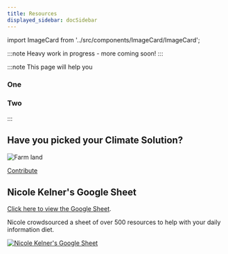 ```yaml
---
title: Resources
displayed_sidebar: docSidebar
---
```

import ImageCard from '../src/components/ImageCard/ImageCard';

:::note
Heavy work in progress - more coming soon!
:::

:::note This page will help you

### One

### Two
:::

<!-- <div style={{ display: 'flex', flexWrap: 'wrap'}}>


  <ImageCard 
        title="Electricity"
        description="In order to electrify everything with zero emissions, we need to upgrade our entire infrastructure"
        imageUrl="img/electricity.png"
        linkUrl="/sector-electricity"
    />

  <ImageCard 
        title="Electricity"
        description="In order to electrify everything with zero emissions, we need to upgrade our entire infrastructure"
        imageUrl="img/electricity.png"
        linkUrl="/sector-electricity"
    />

</div> -->

## Have you picked your Climate Solution?

![Farm land](../static/img/food-agriculture-and-land-use.jpg)

<a href="https://www.example.com" class="doc-button">Contribute</a>

## Nicole Kelner's Google Sheet

[Click here to view the Google Sheet](https://docs.google.com/spreadsheets/d/1QzarGBkRUvTSx8qu92O0d3zJ6XkblfyyMONSPUsoLgs/edit#gid=0).

Nicole crowdsourced a sheet of over 500 resources to help with your daily information diet.

[![Nicole Kelner's Google Sheet](../static/img/nicoles-spreadsheet.png)](https://docs.google.com/spreadsheets/d/1QzarGBkRUvTSx8qu92O0d3zJ6XkblfyyMONSPUsoLgs/edit#gid=0)



<!-- <iframe
  loading="lazy"
  src="https://docs.google.com/spreadsheets/d/1QzarGBkRUvTSx8qu92O0d3zJ6XkblfyyMONSPUsoLgs/edit#gid=0"
  scrolling="No"
  height="600px"
  width="100%"
></iframe>
 -->
<!-- <iframe
  loading="lazy"
  src="https://baserow.io/public/grid/F9iNqpzpbOSx1mAixwYzOaozLex-fjXn2JdUtTIc8TQ"
  name="iFrame Name"
  scrolling="No"
  height="500px"
  width="100%"
></iframe> -->